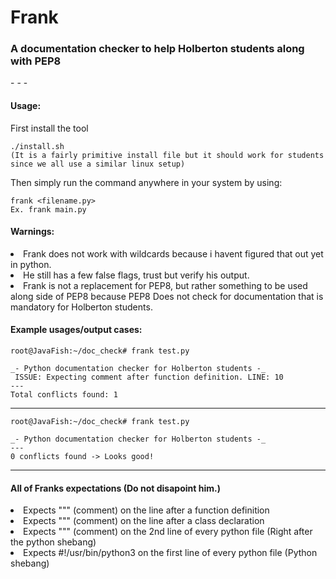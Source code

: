 <h1>Frank</h1>
<h3>A documentation checker to help Holberton students along with PEP8</h3>
-   -   -
<h4>Usage:</h4> 
First install the tool

	./install.sh
	(It is a fairly primitive install file but it should work for students since we all use a similar linux setup)

Then simply run the command anywhere in your system by using:

	frank <filename.py>
	Ex. frank main.py
	
<h4>Warnings:</h4> 
	
<li>Frank does not work with wildcards because i havent figured that out yet in python.</li>
<li>He still has a few false flags, trust but verify his output.</li>
<li>Frank is not a replacement for PEP8, but rather something to be used along side of PEP8
because PEP8 Does not check for documentation that is mandatory for Holberton students. </li>

<h4>Example usages/output cases:</h4> 

	root@JavaFish:~/doc_check# frank test.py 

	_- Python documentation checker for Holberton students -_
	 ISSUE: Expecting comment after function definition. LINE: 10
	---
	Total conflicts found: 1

-----------------------------
	root@JavaFish:~/doc_check# frank test.py 

	_- Python documentation checker for Holberton students -_
	---
	0 conflicts found -> Looks good!

-----------------------------

<h4>All of Franks expectations (Do not disapoint him.)</h4> 
<li>Expects """ (comment) on the line after a function definition</li>
<li>Expects """ (comment) on the line after a class declaration</li>
<li>Expects """ (comment) on the 2nd line of every python file (Right after the python shebang)</li>
<li>Expects #!/usr/bin/python3 on the first line of every python file (Python shebang)</li>
